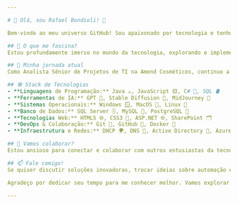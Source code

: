 ```yaml
---

# 👋 Olá, sou Rafael Bondioli! 🚀

Bem-vindo ao meu universo GitHub! Sou apaixonado por tecnologia e tenho uma carreira dedicada a desvendar os segredos da programação e da automação, com um foco especial em inteligência artificial. 🌟

## 👀 O que me fascina?
Estou profundamente imerso no mundo da tecnologia, explorando e implementando soluções que transformam ideias em realidades surpreendentes. Com especialização em inteligência artificial, automação, e APIs de assistentes inteligentes, estou sempre à frente, inovando com ferramentas de ponta como Stable Diffusion e MidJourney. 💡

## 🌱 Minha jornada atual
Como Analista Sênior de Projetos de TI na Amend Cosméticos, continuo a liderar iniciativas inovadoras para otimizar processos utilizando GPT e outras tecnologias emergentes. Estou em busca de oportunidades para aplicar minhas habilidades avançadas em projetos desafiadores e inovadores, com foco em inteligência artificial e automação. 📈

## 🛠️ Stack de Tecnologias
- **Linguagens de Programação:** Java ☕, JavaScript 🟨, C# 🔵, SQL 🛢️
- **Ferramentas de IA:** GPT 🤖, Stable Diffusion 🌌, MidJourney 🚀
- **Sistemas Operacionais:** Windows 🪟, MacOS 🍏, Linux 🐧
- **Banco de Dados:** SQL Server 🗄️, MySQL 🐬, PostgreSQL 🐘
- **Tecnologias Web:** HTML5 🌐, CSS3 🎨, ASP.NET 🌐, SharePoint 🗂️
- **DevOps & Colaboração:** Git 🔗, GitHub 🐙, Docker 🐳
- **Infraestrutura e Redes:** DHCP 🌍, DNS 🔢, Active Directory 📂, Azure ☁️, Cisco Networks 🌐

## 💞️ Vamos colaborar?
Estou ansioso para conectar e colaborar com outros entusiastas da tecnologia na comunidade. Vamos elevar nossas habilidades juntos e transformar desafios em oportunidades através da colaboração. 🎩✨

## 📫 Fale comigo!
Se quiser discutir soluções inovadoras, trocar ideias sobre automação e IA, ou explorar colaborações, não hesite em me enviar um e-mail para [rafaeltecsuporte@gmail.com](mailto:rafaeltecsuporte@gmail.com) ou me adicione no LinkedIn aqui: [Rafael Bondioli](https://www.linkedin.com/in/rafael-bondioli-98069215/).

Agradeço por dedicar seu tempo para me conhecer melhor. Vamos explorar o que podemos criar juntos no mundo da programação e automação! 🌍

---
```

